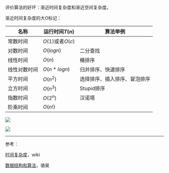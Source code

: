评价算法的好坏：渐近时间复杂度和渐近空间复杂度。

渐近时间复杂度的大O标记：

| 名称         | 运行时间$T(n)$   | 算法举例                     |
| ------------ | ---------------- | ---------------------------- |
| 常数时间     | $O(1)$或者$O(c)$ |                              |
| 对数时间     | $O(log n)$       | 二分查找                     |
| 线性时间     | $O(n)$           | 桶排序                       |
| 线性对数时间 | $O(n*log n)$     | 归并排序、快速排序           |
| 平方时间     | $O(n^2)$         | 选择排序、插入排序、冒泡排序 |
| 立方时间     | $O(n^3)$         | Stupid排序                   |
| 指数时间     | $O(2^n)$         | 汉诺塔                       |
| 阶乘时间     | $O(n!)$          |                              |

![](https://note-taking-1258869021.cos.ap-beijing.myqcloud.com/Algorithm/algorithm_complexity_1.png)

![](https://note-taking-1258869021.cos.ap-beijing.myqcloud.com/Algorithm/algorithm_complexity_2.png)

***

参考：

[时间复杂度](https://zh.wikipedia.org/wiki/%E6%97%B6%E9%97%B4%E5%A4%8D%E6%9D%82%E5%BA%A6)，wiki

[数据结构和算法](https://github.com/jackfrued/Python-100-Days/blob/master/Day16-20/16-20.Python%E8%AF%AD%E8%A8%80%E8%BF%9B%E9%98%B6.md)，骆昊